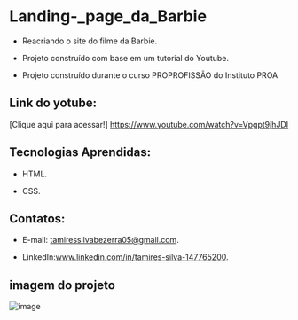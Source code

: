 # Landing-_page_da_Barbie

 - Reacriando o site do filme da Barbie.
   
 - Projeto construído com base em um tutorial do Youtube.

 - Projeto construído durante o curso PROPROFISSÃO do Instituto PROA
   
## Link do yotube:

 [Clique aqui para acessar!] https://www.youtube.com/watch?v=Vpgpt9jhJDI
   
## Tecnologias Aprendidas:
 - HTML.
   
 - CSS.

## Contatos:
 - E-mail: tamiressilvabezerra05@gmail.com.
   
 - LinkedIn:www.linkedin.com/in/tamires-silva-147765200.

    
    
## imagem do projeto

![image](https://github.com/tamiressil/Landing-_page_da_Barbie/assets/163886976/ec6efd0c-ec59-407b-8e07-6d04d8acfe36)


